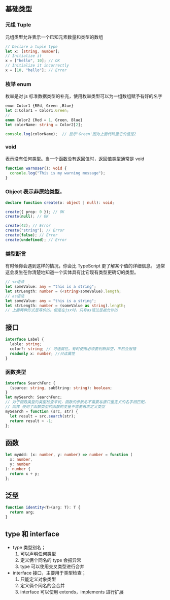 ## 基础类型

### 元组 Tuple

元组类型允许表示一个已知元素数量和类型的数组

```ts
// Declare a tuple type
let x: [string, number];
// Initialize it
x = ["hello", 10]; // OK
// Initialize it incorrectly
x = [10, "hello"]; // Error
```

### 枚举 enum

枚举是对 js 标准数据类型的补充，使用枚举类型可以为一组数组赋予有好的名字

```ts
emun Color1 {REd, Green ,Blue}
let c:Color1 = Color1.Green;
//
enum Color2 {Red = 1, Green, Blue}
let colorName: string = Color2[2];

console.log(colorName);  // 显示'Green'因为上面代码里它的值是2
```

### void

表示没有任何类型。当一个函数没有返回值时，返回值类型通常是 void

```ts
function warnUser(): void {
  console.log("This is my warning message");
}
```

### Object 表示非原始类型，

```ts
declare function create(o: object | null): void;

create({ prop: 0 }); // OK
create(null); // OK

create(42); // Error
create("string"); // Error
create(false); // Error
create(undefined); // Error
```

### 类型断言

有时候你会遇到这样的情况，你会比 TypeScript 更了解某个值的详细信息。 通常这会发生在你清楚地知道一个实体具有比它现有类型更确切的类型。

```ts
// <>语法
let someValue: any = "this is a string";
let strLength: number = (<string>someValue).length;
// as语法
let someValue: any = "this is a string";
let strLength: number = (someValue as string).length;
// 上面两种形式是等价的。但是在jsx时，只有as语法是被允许的
```

## 接口

```ts
interface Label {
  lable: string;
  color?: string; // 可选属性。有时使用必须要判断非空，不然会报错
  readonly x: number; //只读属性
}
```

### 函数类型

```ts
interface SearchFunc {
  (source: string, subString: string): boolean;
}
let mySearch: SearchFunc;
// 对于函数类型的类型检查来说，函数的参数名不需要与接口里定义的名字相匹配。
// 同样 使用了函数类型的函数的变量不需要再次定义类型
mySearch = function (src, str) {
  let result = src.search(str);
  return result > -1;
};
```

## 函数

```ts
let myAdd: (x: number, y: number) => number = function (
  x: number,
  y: number
): number {
  return x + y;
};
```

## 泛型

```ts
function identity<T>(arg: T): T {
  return arg;
}
```

## type 和 interface

- type 类型别名；
  1. 可以声明任何类型
  2. 定义俩个同名的 type 会报异常
  3. type 可以使用交叉类型进行合并
- interface 接口，主要用于类型检查；
  1. 只能定义对象类型
  2. 定义俩个同名的会合并
  3. interface 可以使用 extends，implements 进行扩展
